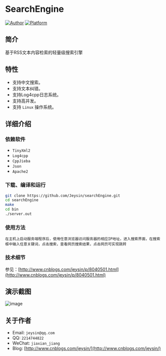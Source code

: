 # SearchEngine

[![Author](https://img.shields.io/badge/author-@Jeysin-blue.svg?style=flat)](http://www.cnblogs.com/jeysin/) 
[![Platform](https://img.shields.io/badge/platform-Linux-green.svg?style=flat)](https://github.com/Jeysin/searchEngine)

## 简介

基于RSS文本内容检索的轻量级搜索引擎

## 特性

+ 支持中文搜索。
+ 支持文本纠错。
+ 支持Log4cpp日志系统。
+ 支持高并发。
+ 支持 `Linux` 操作系统。

## 详细介绍

### 依赖软件

+ `TinyXml2`
+ `Log4cpp`
+ `CppJieba`
+ `Json`
+ `Apache2`

### 下载、编译和运行

```sh
git clone https://github.com/Jeysin/searchEngine.git
cd searchEngine
make
cd bin
./server.out
```

### 使用方法

```
在主机上启动服务端程序后，使用任意浏览器访问服务器的相应IP地址，进入搜索界面，在搜索框中输入任意关键词，点击搜索，查看网页搜索结果，点击网页可实现跳转
```

### 技术细节

参见：[http://www.cnblogs.com/jeysin/p/8040501.html](http://www.cnblogs.com/jeysin/p/8040501.html)

## 演示截图

![image](http://images.cnblogs.com/cnblogs_com/jeysin/1181693/o_20171215.PNG)

## 关于作者

+ Email: `jeysin@qq.com`
+ QQ: `2214744822`
+ WeChat: `jiaxian_jiang`
+ Blog: [http://www.cnblogs.com/jeysin/](http://www.cnblogs.com/jeysin/)



